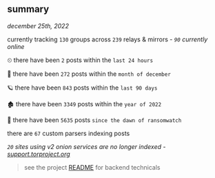 
## summary
_december 25th, 2022_

currently tracking `130` groups across `239` relays & mirrors - _`90` currently online_

⏲ there have been `2` posts within the `last 24 hours`

🦈 there have been `272` posts within the `month of december`

🪐 there have been `843` posts within the `last 90 days`

🏚 there have been `3349` posts within the `year of 2022`

🦕 there have been `5635` posts `since the dawn of ransomwatch`

there are `67` custom parsers indexing posts

_`20` sites using v2 onion services are no longer indexed - [support.torproject.org](https://support.torproject.org/onionservices/v2-deprecation/)_

> see the project [README](https://github.com/joshhighet/ransomwatch#ransomwatch--) for backend technicals
